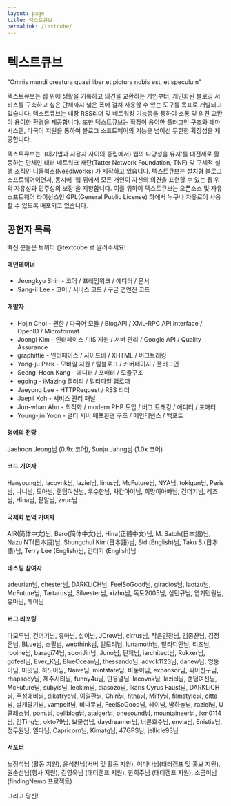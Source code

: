 ```yaml
---
layout: page
title: 텍스트큐브
permalink: /textcube/
---
```


텍스트큐브
======

"Omnis mundi creatura quasi liber et pictura nobis est, et speculum"

텍스트큐브는 웹 위에 생활을 기록하고 의견을 교환하는 개인부터, 개인화된 블로깅 서비스를 구축하고 싶은 단체까지 넓은 폭에 걸쳐 사용할 수 있는 도구를 목표로 개발되고 있습니다. 텍스트큐브는 내장 RSS리더 및 네트워킹 기능등을 통하여 소통 및 의견 교환이 용이한 환경을 제공합니다. 또한 텍스트큐브는 확장이 용이한 플러그인 구조와 테마 시스템, 다국어 지원을 통하여 블로그 소프트웨어의 기능을 넘어선 무한한 확장성을 제공합니다.

텍스트큐브는 '(대기업과 사용자 사이의 중립에서) 웹의 다양성을 유지'를 대전제로 활동하는 단체인 태터 네트워크 재단(Tatter Network Foundation, TNF) 및 구체적 실행 조직인 니들웍스(Needlworks) 가 제작하고 있습니다. 텍스트큐브는 설치형 블로그 소프트웨어이면서, 동시에 '웹 위에서 모든 개인이 자신의 의견을 표현할 수 있는 웹 위의 자유성과 민주성의 보장'을 지향합니다. 이를 위하여 텍스트큐브는 오픈소스 및 자유 소프트웨어 라이선스인 GPL(General Public License) 하에서 누구나 자유로이 사용할 수 있도록 배포되고 있습니다.

공헌자 목록
---------
빠진 분들은 트위터 @textcube 로 알려주세요!

#### 메인테이너

 * Jeongkyu Shin - 코어 / 프레임워크 / 에디터 / 문서
 * Sang-il Lee - 코어 / 서비스 코드 / 구글 앱엔진 코드

#### 개발자

 * Hojin Choi - 권한 / 다국어 모듈 / BlogAPI / XML-RPC API interface / OpenID / Microformat
 * Joongi Kim - 인터페이스 / IIS 지원 / 서버 관리 / Google API / Quality Assurance
 * graphittie - 인터페이스 / 사이드바 / XHTML / 버그트래킹
 * Yong-ju Park - 모바일 지원 / 팀블로그 / 커버페이지 / 플러그인
 * Seong-Hoon Kang - 에디터 / 포매터 / 모듈구조
 * egoing - iMazing 갤러리 / 멀티파일 업로더
 * Jaeyong Lee - HTTPRequest / RSS 리더
 * Jaepil Koh - 서비스 관리 패널
 * Jun-whan Ahn - 최적화 / modern PHP 도입 / 버그 트래킹 / 에디터 / 포매터
 * Young-jin Yoon - 멀티 서버 배포환경 구조 / 메인테넌스 / 백포트

#### 명예의 전당

Jaehoon Jeong님 (0.9x 코어), Sunju Jahng님 (1.0x 코어)

#### 코드 기여자

Hanyoung님, lacovnk님, laziel님, linus님, McFuture님, NYA님, tokigun님, Peris님, 나니님, 도아님, 랜덤여신님, 우수한님, 차칸아이님, 희망이아빠님, 건더기님, 레즈님, Hina님, 팥알님, zvuc님

#### 국제화 번역 기여자

AIR(简体中文)님, Baro(简体中文)님, Hina(正體中文)님, M. Satoh(日本語)님, Nazu NT(日本語)님, Shungchul Kim(日本語)님, Sid (English)님, Taku S.(日本語)님, Terry Lee (English)님, 건더기 (English)님

#### 테스팅 참여자

adeurian님, chester님, DARKLiCH님, FeelSoGood님, glradios님, laotzu님, McFuture님, Tartarus님, Silvester님, xizhu님, 독도2005님, 심민규님, 엽기민원님, 유마님, 헤이님

#### 버그 리포팅

마모루님, 건더기님, 유마님, 섭이님, JCrew님, cirrus님, 작은인장님, 김종찬님, 김정훈님, BLue님, 소필님, webthink님, 일모리님, lunamoth님, 빌리디안님, 티즈님, rooine님, baragi74님, soonJin님, Juno님, 딘제님, iarchitect님, Rukxer님, gofeel님, Ever_K님, BlueOcean님, thessando님, advck1123님, danew님, 엉뚱이님, 마잇님, 하노아님, Naive님, mintstate님, 바둥이님, expansor님, 싸이친구님, rhapsody님, 제주시티님, funny4u님, 안용열님, lacovnk님, laziel님, 랜덤여신님, McFuture님, subyis님, leokim님, diasozo님, Ikaris Cyrus Faust님, DARKLiCH님, 주성애비님, dikafryo님, 이일환님, Chiri님, htna님, Milfy님, filmstyle님, citta님, 날개달기님, vampelf님, 비나무님, FeelSoGood님, 헤이님, 밤하늘님, raziel님, U클래스님, pom.님, bellblog님, ataiger님, onesound님, mountaineer님, jkm0114님, 컴Ting님, okto79님, 보물섬님, daydreamer님, 너른호수님, envia님, Enistia님, 정두원님, 엘다님, Capricorn님, Kimatg님, 47GPS님, jellicle93님

#### 서포터

노정석님 (활동 지원), 윤석찬님(서버 및 활동 지원), 이미나님(태터캠프 및 홍보 지원), 권순선님(행사 지원), 김영욱님 (태터캠프 지원), 한희주님 (태터캠프 지원), 소금이님 (findingNemo 프로젝트)

그리고 당신!
